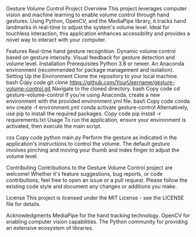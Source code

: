 Gesture Volume Control Project
Overview
This project leverages computer vision and machine learning to enable volume control through hand gestures. Using Python, OpenCV, and the MediaPipe library, it tracks hand landmarks in real-time to adjust the system's volume level. Ideal for touchless interaction, this application enhances accessibility and provides a novel way to interact with your computer.

Features
Real-time hand gesture recognition.
Dynamic volume control based on gesture intensity.
Visual feedback for gesture detection and volume level.
Installation
Prerequisites
Python 3.8 or newer.
An Anaconda environment (recommended for package management and isolation).
Setting Up the Environment
Clone the repository to your local machine.
bash
Copy code
git clone https://github.com/YourUsername/gesture-volume-control.git
Navigate to the cloned directory.
bash
Copy code
cd gesture-volume-control
If you're using Anaconda, create a new environment with the provided environment.yml file.
bash
Copy code
conda env create -f environment.yml
conda activate gesture-control
Alternatively, use pip to install the required packages.
Copy code
pip install -r requirements.txt
Usage
To run the application, ensure your environment is activated, then execute the main script.

css
Copy code
python main.py
Perform the gesture as indicated in the application's instructions to control the volume. The default gesture involves pinching and moving your thumb and index finger to adjust the volume level.

Contributing
Contributions to the Gesture Volume Control project are welcome! Whether it's feature suggestions, bug reports, or code contributions, feel free to open an issue or a pull request. Please follow the existing code style and document any changes or additions you make.

License
This project is licensed under the MIT License - see the LICENSE file for details.

Acknowledgments
MediaPipe for the hand tracking technology.
OpenCV for enabling computer vision capabilities.
The Python community for providing an extensive ecosystem of libraries.
